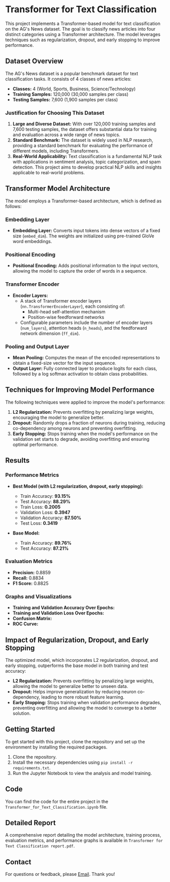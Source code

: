 # Transformer for Text Classification

This project implements a Transformer-based model for text classification on the AG's News dataset. The goal is to classify news articles into four distinct categories using a Transformer architecture. The model leverages techniques such as regularization, dropout, and early stopping to improve performance.

## Dataset Overview

The AG's News dataset is a popular benchmark dataset for text classification tasks. It consists of 4 classes of news articles:

- **Classes:** 4 (World, Sports, Business, Science/Technology)
- **Training Samples:** 120,000 (30,000 samples per class)
- **Testing Samples:** 7,600 (1,900 samples per class)

### Justification for Choosing This Dataset

1. **Large and Diverse Dataset:** With over 120,000 training samples and 7,600 testing samples, the dataset offers substantial data for training and evaluation across a wide range of news topics.
2. **Standard Benchmark:** The dataset is widely used in NLP research, providing a standard benchmark for evaluating the performance of different models, including Transformers.
3. **Real-World Applicability:** Text classification is a fundamental NLP task with applications in sentiment analysis, topic categorization, and spam detection. This project aims to develop practical NLP skills and insights applicable to real-world problems.

## Transformer Model Architecture

The model employs a Transformer-based architecture, which is defined as follows:

### Embedding Layer

- **Embedding Layer:** Converts input tokens into dense vectors of a fixed size (`embed_dim`). The weights are initialized using pre-trained GloVe word embeddings.

### Positional Encoding

- **Positional Encoding:** Adds positional information to the input vectors, allowing the model to capture the order of words in a sequence.

### Transformer Encoder

- **Encoder Layers:**
  - A stack of Transformer encoder layers (`nn.TransformerEncoderLayer`), each consisting of:
    - Multi-head self-attention mechanism
    - Position-wise feedforward networks
  - Configurable parameters include the number of encoder layers (`num_layers`), attention heads (`n_heads`), and the feedforward network dimension (`ff_dim`).

### Pooling and Output Layer

- **Mean Pooling:** Computes the mean of the encoded representations to obtain a fixed-size vector for the input sequence.
- **Output Layer:** Fully connected layer to produce logits for each class, followed by a log softmax activation to obtain class probabilities.

## Techniques for Improving Model Performance

The following techniques were applied to improve the model's performance:

1. **L2 Regularization:** Prevents overfitting by penalizing large weights, encouraging the model to generalize better.
2. **Dropout:** Randomly drops a fraction of neurons during training, reducing co-dependency among neurons and preventing overfitting.
3. **Early Stopping:** Stops training when the model's performance on the validation set starts to degrade, avoiding overfitting and ensuring optimal performance.

## Results

### Performance Metrics

- **Best Model (with L2 regularization, dropout, early stopping):**
  - Train Accuracy: **93.15%**
  - Test Accuracy: **88.29%**
  - Train Loss: **0.2005**
  - Validation Loss: **0.3947**
  - Validation Accuracy: **87.50%**
  - Test Loss: **0.3419**

- **Base Model:**
  - Train Accuracy: **89.76%**
  - Test Accuracy: **87.21%**

### Evaluation Metrics

- **Precision:** 0.8859
- **Recall:** 0.8834
- **F1 Score:** 0.8825

### Graphs and Visualizations

- **Training and Validation Accuracy Over Epochs:**
- **Training and Validation Loss Over Epochs:**
- **Confusion Matrix:**
- **ROC Curve:**

## Impact of Regularization, Dropout, and Early Stopping

The optimized model, which incorporates L2 regularization, dropout, and early stopping, outperforms the base model in both training and test accuracy:

- **L2 Regularization:** Prevents overfitting by penalizing large weights, allowing the model to generalize better to unseen data.
- **Dropout:** Helps improve generalization by reducing neuron co-dependency, leading to more robust feature learning.
- **Early Stopping:** Stops training when validation performance degrades, preventing overfitting and allowing the model to converge to a better solution.

## Getting Started

To get started with this project, clone the repository and set up the environment by installing the required packages.

1. Clone the repository.
2. Install the necessary dependencies using `pip install -r requirements.txt`.
3. Run the Jupyter Notebook to view the analysis and model training.

## Code

You can find the code for the entire project in the `Transformer_for_Text_Classification.ipynb` file.

## Detailed Report

A comprehensive report detailing the model architecture, training process, evaluation metrics, and performance graphs is available in `Transformer for Text Classification report.pdf`.

## Contact

For questions or feedback, please <a href="mailto:sarveshbhumkar27@gmail.com" target="_blank">Email</a>. Thank you!
